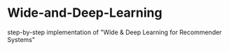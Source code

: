 # Wide-and-Deep-Learning
step-by-step implementation of "Wide &amp; Deep Learning for Recommender Systems" 
